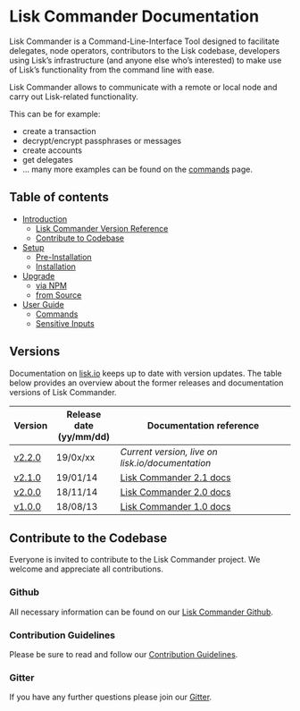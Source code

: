 # Lisk Commander Documentation

Lisk Commander is a Command-Line-Interface Tool designed to facilitate delegates, node operators, contributors to the Lisk codebase, developers using Lisk’s infrastructure (and anyone else who’s interested) to make use of Lisk’s functionality from the command line with ease.

Lisk Commander allows to communicate with a remote or local node and carry out Lisk-related functionality.

This can be for example:

- create a transaction
- decrypt/encrypt passphrases or messages
- create accounts
- get delegates
- ... many more examples can be found on the [commands](user-guide/commands.md) page.

## Table of contents

- [Introduction](#lisk-commander-documentation)
  - [Lisk Commander Version Reference](#versions)
  - [Contribute to Codebase](#contribute-to-the-codebase)
- [Setup](setup/setup.md)
  - [Pre-Installation](setup.md#pre-installation)
  - [Installation](setup.md#installation)
- [Upgrade](upgrade.md)
  - [via NPM](upgrade.md#upgrade-lisk-commander-via-npm)
  - [from Source](upgrade.md#upgrade-lisk-commander-from-source)
- [User Guide](user-guide.md)
  - [Commands](user-guide/commands.md)
  - [Sensitive Inputs](user-guide/sensitive-inputs.md)

## Versions

Documentation on [lisk.io](https://lisk.io/documentation) keeps up to date with version updates. The table below provides an overview about the former releases and documentation versions of Lisk Commander.

Version | Release date <br> (yy/mm/dd)| Documentation reference
---     | ---         | ---
[v2.2.0](https://github.com/LiskHQ/lisk/releases/tag/v2.1.0) | 19/0x/xx | *Current version, live on lisk.io/documentation*
[v2.1.0](https://github.com/LiskHQ/lisk-commander/releases/tag/v2.1.0) | 19/01/14 | [Lisk Commander 2.1 docs](https://github.com/LiskHQ/lisk-docs/blob/commander-2.1.0/introduction.md)
[v2.0.0](https://github.com/LiskHQ/lisk-commander/releases/tag/v2.0.0) | 18/11/14 | [Lisk Commander 2.0 docs](https://github.com/LiskHQ/lisk-docs/blob/commander-2.0.0-1.0.1/introduction.md)
[v1.0.0](https://github.com/LiskHQ/lisk-commander/releases/tag/v1.0.0) | 18/08/13 | [Lisk Commander 1.0 docs](https://github.com/LiskHQ/lisk-docs/blob/commander-1.0.0/introduction.md)

## Contribute to the Codebase

Everyone is invited to contribute to the Lisk Commander project. We welcome and appreciate all contributions. 

### Github
All necessary information can be found on our [Lisk Commander Github](https://github.com/LiskHQ/lisk-commander).

### Contribution Guidelines
Please be sure to read and follow our [Contribution Guidelines](https://github.com/LiskHQ/lisk-commander/blob/development/docs/CONTRIBUTING.md).

### Gitter
If you have any further questions please join our [Gitter](https://gitter.im/LiskHQ/lisk).
